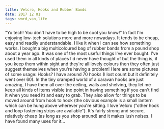 ```yaml
---
title: Velcro, Hooks and Rubber Bands
date: 2017 12 01
tags: word,van,life
---
```


"Yo tech! You don't have to be high to be cool you know!" In fact I'm enjoying low-tech solutions more and more nowadays. It tends to be cheap, easy and readily understandable. I like it when I can see how something works. I bought a big multicoloured bag of rubber bands from a pound shop about a year ago. It was one of the most useful things I've ever bought. I've used them in all kinds of places I'd never have thought of but the thing is, if you keep them within sight and they're all lovely colours then they often just suggest themselves when you're having a problem! Here are some pictures of some usage:  Hooks? I have around 70 hooks (I lost count but it definitely went over 60). In the tiny cramped world of a caravan hooks are just amazing, I have them all over the ceiling, walls and shelving, they let me keep all kinds of items visible (no point in having something if you can't find it when you need it) and easy to grab. They also allow for things to be moved around from hook to hook (the obvious example is a small lantern which can be hung above wherever you're sitting.  I love Velcro ("other hook and loop fastening strips are available"). It's fairly strong and secure, relatively cheap (as long as you shop around) and it makes lush noises. I have found many uses for it...
